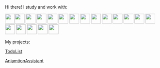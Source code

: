 Hi there! I study and work with:

<img src="https://denislopatin.github.io/git-icons/icons/html-5.svg" width="32" height="32" /><img 
src="https://denislopatin.github.io/git-icons/icons/css-3.svg" width="32" height="32" />
<img src="https://denislopatin.github.io/git-icons/icons/sass.svg" width="32" height="32" />
<img src="https://denislopatin.github.io/git-icons/icons/less.svg" width="32" height="32" />
<img src="https://denislopatin.github.io/git-icons/icons/bootstrap.svg" width="32" height="32" />
<img src="https://denislopatin.github.io/git-icons/icons/tailwindcss.svg" width="32" height="32" />
<img src="https://denislopatin.github.io/git-icons/icons/javascript.svg" width="32" height="32" />
<img src="https://denislopatin.github.io/git-icons/icons/typescript.svg" width="32" height="32" />
<img src="https://denislopatin.github.io/git-icons/icons/jquery.svg" width="32" height="32" />
<img src="https://denislopatin.github.io/git-icons/icons/react.svg" width="32" height="32" />
<img src="https://denislopatin.github.io/git-icons/icons/angular-icon-1.svg" width="32" height="32" />
<img src="https://denislopatin.github.io/git-icons/icons/next-js.svg" width="32" height="32" />
<img src="https://denislopatin.github.io/git-icons/icons/nodejs.svg" width="32" height="32" />
<img src="https://denislopatin.github.io/git-icons/icons/php.svg" width="32" height="32" />
<img src="https://denislopatin.github.io/git-icons/icons/laravel-2.svg" width="32" height="32" />
<img src="https://denislopatin.github.io/git-icons/icons/git.svg" width="32" height="32" />
<img src="https://denislopatin.github.io/git-icons/icons/gulp.svg" width="32" height="32" />
<img src="https://denislopatin.github.io/git-icons/icons/webpack.svg" width="32" height="32" />
<img src="https://denislopatin.github.io/git-icons/icons/npm.svg" width="32" height="32" />

My projects:

[TodoList](https://denislopatin.github.io/todo-list/)

[AniamtionAssistant](https://animation-assistant-docs.vercel.app/)
